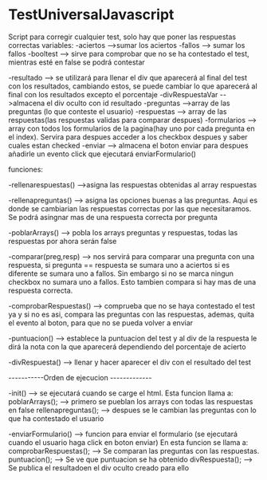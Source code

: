 TestUniversalJavascript
=======================

Script para corregir cualquier test, solo hay que poner las respuestas correctas
variables:
-aciertos  -->sumar los aciertos
-fallos  --> sumar los fallos
-booltest --> sirve para comprobar que no se ha contestado el test, mientras esté en false se podrá contestar

-resultado --> se utilizará para llenar el div que aparecerá al final del test con los resultados, cambiando estos, se puede cambiar lo que aparecerá al final con los resultados excepto el porcentaje
-divRespuestaVar -->almacena el div oculto con  id resultado
-preguntas -->array de las preguntas (lo que conteste el usuario)
-respuestas --> array de las respuestas(las respuestas validas para comparar despues)
-formularios --> array con todos los formularios de la pagina(hay uno por cada pregunta en el index). Servira para despues acceder a los checkbox despues y saber cuales estan checked
-enviar --> almacena el boton enviar para despues añadirle un evento click que ejecutará enviarFormulario()

funciones:

-rellenarespuestas() -->asigna las respuestas obtenidas al array respuestas

-rellenapreguntas() --> asigna las opciones buenas a las preguntas. Aqui es donde se cambiarian las respuestas correctas por las que necesitaramos. Se podrá asingnar mas de una respuesta correcta por pregunta

-poblarArrays() --> pobla los arrays preguntas y respuestas, todas las respuestas por ahora serán false

-comparar(preg,resp) --> nos servirá para comparar una pregunta con una respuesta, si pregunta == respuesta se sumara uno a aciertos si es diferente se sumara uno a fallos.   Sin embargo si no se marca ningun checkbox no sumara uno a fallos.  Esto tambien compara si hay mas de una respuesta correcta.

-comprobarRespuestas() --> comprueba que no se haya contestado el test ya y si no es asi, compara las preguntas con las respuestas, ademas, quita el evento al boton, para que no se pueda volver a enviar

-puntuacion() --> establece la puntuacion del test y al div de la respuesta le dirá la nota con la que aparecerá dependiendo del porcentaje de acierto

-divRespuesta() --> llenar y hacer aparecer el div con el resultado del test

-----------Orden de ejecucion -------------

-init() -->  se ejecutará cuando se carge el html.   Esta funcion llama a:
	poblarArrays(); --> primero se pueblan los arrays con todas las respuestas en false
	rellenapreguntas(); --> despues se le cambian las preguntas con lo que ha contestado el usuario

-enviarFormulario() --> funcion para enviar el formulario (se ejecutará cuando el usuario haga click en boton enviar) En esta funcion se llama a:
	comprobarRespuestas(); --> Se comparan las preguntas con las respuestas.
	puntuacion(); --> Se ve que puntuacion se ha obtenido 
	divRespuesta();	--> Se publica el resultadoen el div oculto creado para ello
